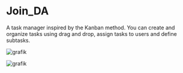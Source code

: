 # Join_DA
A task manager inspired by the Kanban method. You can create and organize tasks using drag and drop, assign tasks to users and define subtasks.


![grafik](https://user-images.githubusercontent.com/71259454/231271814-8defcf7c-e87a-4ddc-93b0-bd4e45ae5319.png)

![grafik](https://user-images.githubusercontent.com/71259454/231271910-893a4580-aa49-4d80-9ba7-0264f21fbf9c.png)
